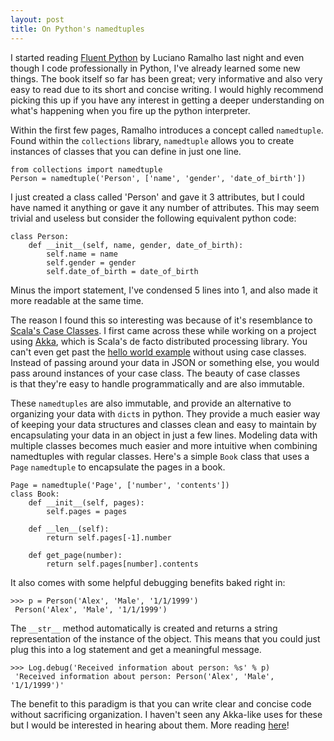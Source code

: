 ```yaml
---
layout: post
title: On Python's namedtuples
---
```


I started reading <a href="http://www.amazon.com/Fluent-Python-Luciano-Ramalho/dp/1491946008" target="_blank">Fluent Python</a> by Luciano Ramalho last night and even though I code professionally in Python, I've already learned some new things. The book itself so far has been great; very informative and also very easy to read due to its short and concise writing. I would highly recommend picking this up if you have any interest in getting a deeper understanding on what's happening when you fire up the python interpreter.

Within the first few pages, Ramalho introduces a concept called <code>namedtuple</code>. Found within the <code>collections</code> library, <code>namedtuple</code> allows you to create instances of classes that you can define in just one line.

```
from collections import namedtuple
Person = namedtuple('Person', ['name', 'gender', 'date_of_birth'])
```

I just created a class called 'Person' and gave it 3 attributes, but I could have named it anything or gave it any number of attributes. This may seem trivial and useless but consider the following equivalent python code:

```
class Person:
    def __init__(self, name, gender, date_of_birth):
        self.name = name
        self.gender = gender
        self.date_of_birth = date_of_birth
```

Minus the import statement, I've condensed 5 lines into 1, and also made it more readable at the same time.

The reason I found this so interesting was because of it's resemblance to <a href="http://www.scala-lang.org/old/node/107" target="_blank">Scala's Case Classes</a>. I first came across these while working on a project using <a href="http://akka.io/" target="_blank">Akka</a>, which is Scala's de facto distributed processing library. You can't even get past the <a href="http://www.typesafe.com/activator/template/hello-akka" target="_blank">hello world example</a> without using case classes. Instead of passing around your data in JSON or something else, you would pass around instances of your case class. The beauty of case classes is that they're easy to handle programmatically and are also immutable.

These `namedtuples` are also immutable, and provide an alternative to organizing your data with `dict`s in python. They provide a much easier way of keeping your data structures and classes clean and easy to maintain by encapsulating your data in an object in just a few lines. Modeling data with multiple classes becomes much easier and more intuitive when combining namedtuples with regular classes. Here's a simple `Book` class that uses a `Page` `namedtuple` to encapsulate the pages in a book.

```
Page = namedtuple('Page', ['number', 'contents'])
class Book:
    def __init__(self, pages):
        self.pages = pages

    def __len__(self):
        return self.pages[-1].number

    def get_page(number):
        return self.pages[number].contents
```

It also comes with some helpful debugging benefits baked right in:

```
>>> p = Person('Alex', 'Male', '1/1/1999')
 Person('Alex', 'Male', '1/1/1999')
```

The `__str__` method automatically is created and returns a string representation of the instance of the object. This means that you could just plug this into a log statement and get a meaningful message.

```
>>> Log.debug('Received information about person: %s' % p)
 'Received information about person: Person('Alex', 'Male', '1/1/1999')'
```

The benefit to this paradigm is that you can write clear and concise code without sacrificing organization. I haven't seen any Akka-like uses for these but I would be interested in hearing about them.
More reading <a href="https://docs.python.org/2/library/collections.html#collections.namedtuple">here</a>!
